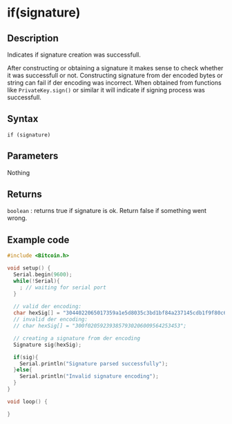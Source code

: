 # if(signature)

## Description

Indicates if signature creation was successfull.

After constructing or obtaining a signature it makes sense to check whether it was successfull or not. Constructing signature from der encoded bytes or string can fail if der encoding was incorrect. When obtained from functions like `PrivateKey.sign()` or similar it will indicate if signing process was successfull.

## Syntax

`if (signature)`

## Parameters

Nothing

## Returns

`boolean` : returns true if signature is ok. Return false if something went wrong.

## Example code

```cpp
#include <Bitcoin.h>

void setup() {
  Serial.begin(9600);
  while(!Serial){
    ; // waiting for serial port
  }
  
  // valid der encoding:
  char hexSig[] = "3044022065017359a1e5d8035c3bd1bf84a237145cdb1f9f80c671fa3153a818805dab1f02205564b587296bac49aa1f47f108aa3c387e8fd90bdd7b93bc33c7ae05d042f7d6";
  // invalid der encoding:
  // char hexSig[] = "300f020592393857930206009564253453";

  // creating a signature from der encoding
  Signature sig(hexSig);

  if(sig){
    Serial.println("Signature parsed successfully");
  }else{
    Serial.println("Invalid signature encoding");
  }
}

void loop() {

}
```
